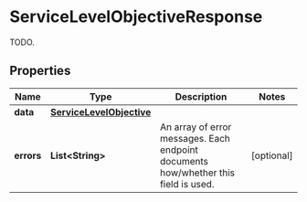 

# ServiceLevelObjectiveResponse

TODO.
## Properties

Name | Type | Description | Notes
------------ | ------------- | ------------- | -------------
**data** | [**ServiceLevelObjective**](ServiceLevelObjective.md) |  | 
**errors** | **List&lt;String&gt;** | An array of error messages. Each endpoint documents how/whether this field is used. |  [optional]



